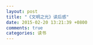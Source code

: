 ```yaml
---
layout: post
title: "《文明之光》读后感"
date: 2015-02-20 13:21:39 +0800
comments: true
categories: 读书
---
```

